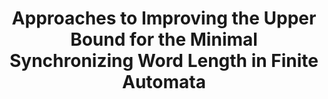 ---
advisors:
- A. C. Cem Say
students:
- name: Berke Can Gürer
title: Approaches to Improving the Upper Bound for the Minimal Synchronizing Word
  Length in Finite Automata
type: project
---